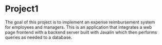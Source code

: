 # Project1

  The goal of this project is to implement an expense reimbursement system for employees and managers. This is an application that integrates a web page frontend with a backend server built with Javalin which then performs queries as needed to a database.
